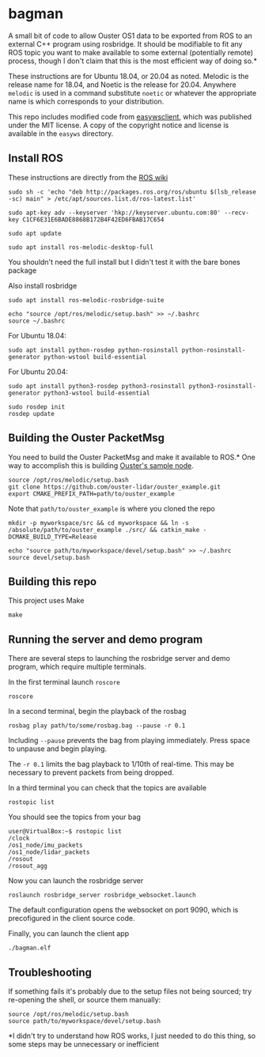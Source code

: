 # bagman

A small bit of code to allow Ouster OS1 data to be exported from ROS to an external C++ program using rosbridge.
It should be modifiable to fit any ROS topic you want to make available to some external (potentially remote) process, though I don't claim that this is the most efficient way of doing so.*


These instructions are for Ubuntu 18.04, or 20.04 as noted. Melodic is the release name for 18.04, and Noetic is the release for 20.04. Anywhere `melodic` is used in a command substitute `noetic` or whatever the appropriate name is which corresponds to your distribution.

This repo includes modified code from [easywsclient](https://github.com/dhbaird/easywsclient), which was published under the MIT license.
A copy of the copyright notice and license is available in the `easyws` directory.

## Install ROS

These instructions are directly from the [ROS wiki](http://wiki.ros.org/melodic/Installation/Ubuntu)

```
sudo sh -c 'echo "deb http://packages.ros.org/ros/ubuntu $(lsb_release -sc) main" > /etc/apt/sources.list.d/ros-latest.list'
```

```
sudo apt-key adv --keyserver 'hkp://keyserver.ubuntu.com:80' --recv-key C1CF6E31E6BADE8868B172B4F42ED6FBAB17C654
```

```
sudo apt update
```

```
sudo apt install ros-melodic-desktop-full
```
You shouldn't need the full install but I didn't test it with the bare bones package

Also install rosbridge
```
sudo apt install ros-melodic-rosbridge-suite
```

```
echo "source /opt/ros/melodic/setup.bash" >> ~/.bashrc
source ~/.bashrc
```

For Ubuntu 18.04:
```
sudo apt install python-rosdep python-rosinstall python-rosinstall-generator python-wstool build-essential
```

For Ubuntu 20.04:
```
sudo apt install python3-rosdep python3-rosinstall python3-rosinstall-generator python3-wstool build-essential
```

```
sudo rosdep init
rosdep update
```

## Building the Ouster PacketMsg

You need to build the Ouster PacketMsg and make it available to ROS.*
One way to accomplish this is building [Ouster's sample node](https://github.com/ouster-lidar/ouster_example).

```
source /opt/ros/melodic/setup.bash
git clone https://github.com/ouster-lidar/ouster_example.git
export CMAKE_PREFIX_PATH=path/to/ouster_example
```

Note that `path/to/ouster_example` is where you cloned the repo

```
mkdir -p myworkspace/src && cd myworkspace && ln -s /absolute/path/to/ouster_example ./src/ && catkin_make -DCMAKE_BUILD_TYPE=Release
```

```
echo "source path/to/myworkspace/devel/setup.bash" >> ~/.bashrc
source devel/setup.bash
```

## Building this repo

This project uses Make
```
make
```

## Running the server and demo program

There are several steps to launching the rosbridge server and demo program, which require multiple terminals.

In the first terminal launch `roscore`
```
roscore
```

In a second terminal, begin the playback of the rosbag
```
rosbag play path/to/some/rosbag.bag --pause -r 0.1
```
Including `--pause` prevents the bag from playing immediately.
Press space to unpause and begin playing.

The `-r 0.1` limits the bag playback to 1/10th of real-time. This may be necessary to prevent packets from being dropped.

In a third terminal you can check that the topics are available
```
rostopic list
```
You should see the topics from your bag
```
user@VirtualBox:~$ rostopic list
/clock
/os1_node/imu_packets
/os1_node/lidar_packets
/rosout
/rosout_agg
```

Now you can launch the rosbridge server
```
roslaunch rosbridge_server rosbridge_websocket.launch
```
The default configuration opens the websocket on port 9090, which is precofigured in the client source code.

Finally, you can launch the client app
```
./bagman.elf
```

## Troubleshooting

If something fails it's probably due to the setup files not being sourced; try re-opening the shell, or source them manually:

```
source /opt/ros/melodic/setup.bash
source path/to/myworkspace/devel/setup.bash
```

*I didn't try to understand how ROS works, I just needed to do this thing, so some steps may be unnecessary or inefficient
